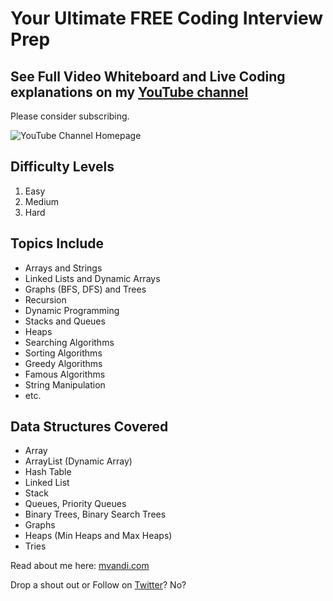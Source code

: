 # Your Ultimate FREE Coding Interview Prep

## See Full Video Whiteboard and Live Coding explanations on my [YouTube channel](https://www.youtube.com/channel/UCZOiUkaF2fy8Mn0gZiKiDyQ/videos)

Please consider subscribing.

![YouTube Channel Homepage](https://drive.google.com/uc?export=view&id=1gGa6eKCMgiaXNpm4nRy78ei-he1yyjmE)

## Difficulty Levels

1. Easy
2. Medium
3. Hard

## Topics Include

- Arrays and Strings
- Linked Lists and Dynamic Arrays
- Graphs (BFS, DFS) and Trees
- Recursion
- Dynamic Programming
- Stacks and Queues
- Heaps
- Searching Algorithms
- Sorting Algorithms
- Greedy Algorithms
- Famous Algorithms
- String Manipulation
- etc.

## Data Structures Covered

- Array
- ArrayList (Dynamic Array)
- Hash Table
- Linked List
- Stack
- Queues, Priority Queues
- Binary Trees, Binary Search Trees
- Graphs
- Heaps (Min Heaps and Max Heaps)
- Tries

Read about me here: [mvandi.com](https://mvandi.com)

Drop a shout out or Follow on [Twitter](https://twitter.com/michael_vandi)? No?
